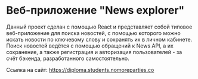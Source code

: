 # Веб-приложение "News explorer"

Данный проект сделан с помощью React и представляет собой типовое веб-приложение для поиска новостей, с помощью которого можно искать новости по ключевому слову и сохранять их в личном кабинете.
Поиск новостей ведётся с помощью обращений к News API, а их сохранение, а также регистрация и авторизация пользователей - за счёт бэкенда, разработанного самостоятельно.

Ссылка на сайт: https://diploma.students.nomoreparties.co
